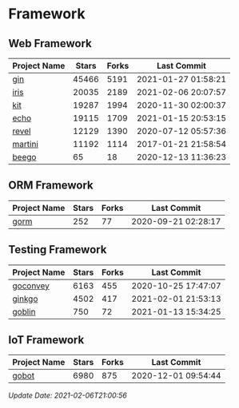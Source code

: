# Framework

## Web Framework
| Project Name | Stars | Forks | Last Commit |
| ------------ | ----- | ----- | ----------- |
| [gin](https://github.com/gin-gonic/gin) | 45466 | 5191 | 2021-01-27 01:58:21 |
| [iris](https://github.com/kataras/iris) | 20035 | 2189 | 2021-02-06 20:07:57 |
| [kit](https://github.com/go-kit/kit) | 19287 | 1994 | 2020-11-30 02:00:37 |
| [echo](https://github.com/labstack/echo) | 19115 | 1709 | 2021-01-15 20:53:15 |
| [revel](https://github.com/revel/revel) | 12129 | 1390 | 2020-07-12 05:57:36 |
| [martini](https://github.com/go-martini/martini) | 11192 | 1114 | 2017-01-21 21:58:54 |
| [beego](https://github.com/astaxie/beego) | 65 | 18 | 2020-12-13 11:36:23 |

## ORM Framework
| Project Name | Stars | Forks | Last Commit |
| ------------ | ----- | ----- | ----------- |
| [gorm](https://github.com/jinzhu/gorm) | 252 | 77 | 2020-09-21 02:28:17 |

## Testing Framework
| Project Name | Stars | Forks | Last Commit |
| ------------ | ----- | ----- | ----------- |
| [goconvey](https://github.com/smartystreets/goconvey) | 6163 | 455 | 2020-10-25 17:47:07 |
| [ginkgo](https://github.com/onsi/ginkgo) | 4502 | 417 | 2021-02-01 21:53:13 |
| [goblin](https://github.com/franela/goblin) | 750 | 72 | 2021-01-13 15:34:25 |

## IoT Framework
| Project Name | Stars | Forks | Last Commit |
| ------------ | ----- | ----- | ----------- |
| [gobot](https://github.com/hybridgroup/gobot) | 6980 | 875 | 2020-12-01 09:54:44 |

*Update Date: 2021-02-06T21:00:56*
